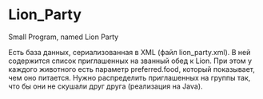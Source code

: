 Lion_Party
==========

Small Program, named Lion Party

Есть база данных, сериализованная в XML (файл lion_party.xml). В ней содержится 
список приглашенных на званный обед к Lion. При этом у каждого животного есть 
параметр preferred.food, который показывает, чем оно питается. Нужно распределить 
приглашенных на группы так, что бы они не скушали друг друга (реализация на Java).
